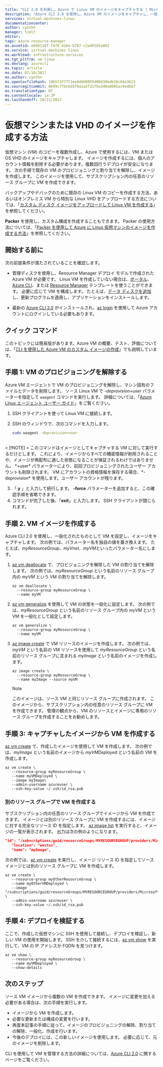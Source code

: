 ```yaml
---
title: "CLI 2.0 を利用し、Azure で Linux VM のイメージをキャプチャする | Microsoft Docs"
description: "Azure CLI 2.0 を使用し、Azure VM のイメージをキャプチャし、一括デプロイに利用します。"
services: virtual-machines-linux
documentationcenter: 
author: cynthn
manager: timlt
editor: 
tags: azure-resource-manager
ms.assetid: e608116f-f478-41be-b787-c2ad91b5a802
ms.service: virtual-machines-linux
ms.workload: infrastructure-services
ms.tgt_pltfrm: vm-linux
ms.devlang: azurecli
ms.topic: article
ms.date: 07/10/2017
ms.author: cynthn
ms.openlocfilehash: 19b573f77f2ee84600955d00d30bdb16c84e3623
ms.sourcegitcommit: 6699c77dcbd5f8a1a2f21fba3d0a0005ac9ed6b7
ms.translationtype: HT
ms.contentlocale: ja-JP
ms.lasthandoff: 10/11/2017
---
```

# <a name="how-to-create-an-image-of-a-virtual-machine-or-vhd"></a>仮想マシンまたは VHD のイメージを作成する方法

<!-- generalize, image - extended version of the tutorial-->

仮想マシン (VM) のコピーを複数作成し、Azure で使用するには、VM または OS VHD のイメージをキャプチャします。 イメージを作成するには、個人のアカウント情報を削除する必要があります。複数回行うデプロイが安全になります。 次の手順で既存の VM のプロビジョニングと割り当てを解除し、イメージを作成します。 このイメージを使用して、サブスクリプション内の任意のリソース グループに VM を作成できます。

バックアップやデバッグのために既存の Linux VM のコピーを作成する方法、あるいはオンプレミス VM から特別な Linux VHD をアップロードする方法については、「[カスタム ディスク イメージをアップロードして Linux VM を作成する](upload-vhd.md)」を参照してください。  

**Packer** を使用し、カスタム構成を作成することもできます。 Packer の使用方法については、「[Packer を使用して Azure に Linux 仮想マシンのイメージを作成する方法](build-image-with-packer.md)」を参照してください。


## <a name="before-you-begin"></a>開始する前に
次の前提条件が満たされていることを確認します。

* 管理ディスクを使用し、Resource Manager デプロイ モデルで作成された Azure VM が必要です。 Linux VM を作成していない場合は、[ポータル](quick-create-portal.md)、[Azure CLI](quick-create-cli.md)、または [Resource Manager](create-ssh-secured-vm-from-template.md) テンプレートを使うことができます。 必要に応じて VM を構成します。 たとえば、[データ ディスクを追加](add-disk.md)し、更新プログラムを適用し、アプリケーションをインストールします。 

* 最新の [Azure CLI 2.0](/cli/azure/install-az-cli2) がインストールされ、[az login](/cli/azure/#login) を使用して Azure アカウントにログインしている必要もあります。

## <a name="quick-commands"></a>クイック コマンド

このトピックには簡易版があります。Azure VM の概要、テスト、評価については、「[CLI を使用した Azure VM のカスタム イメージの作成](tutorial-custom-images.md)」でも説明しています。


## <a name="step-1-deprovision-the-vm"></a>手順 1: VM のプロビジョニングを解除する
Azure VM エージェントで VM のプロビジョニングを解除し、マシン固有のファイルとデータを削除します。 ソース Linux VM で *-deprovision+user* パラメーターを指定して `waagent` コマンドを実行します。 詳細については、「[Azure Linux エージェント ユーザー ガイド](../windows/agent-user-guide.md)」をご覧ください。

1. SSH クライアントを使って Linux VM に接続します。
2. SSH のウィンドウで、次のコマンドを入力します。
   
    ```bash
    sudo waagent -deprovision+user
    ```
<br>
   > [!NOTE]
   > このコマンドはイメージとしてキャプチャする VM に対して実行するだけとします。 これにより、イメージからすべての機密情報が削除されることや、イメージが再配布に適した状態になることが保証されるわけではありません。 *+user* パラメーターにより、前回プロビジョニングされたユーザー アカウントも削除されます。 VM にアカウントの資格情報を保存する場合、*-deprovision* を使用します。ユーザー アカウントが残ります。
 
3. 「 **y** 」と入力して続行します。 **-force** パラメーターを追加すると、この確認手順を省略できます。
4. コマンドが完了した後、「**exit**」と入力します。 SSH クライアントが閉じられます。

## <a name="step-2-create-vm-image"></a>手順 2. VM イメージを作成する
Azure CLI 2.0 を使用し、一般化されたものとして VM を設定し、イメージをキャプチャします。 次の例では、パラメーター名を独自の値を置き換えます。 たとえば、*myResourceGroup*、*myVnet*、*myVM*といったパラメーター名にします。

1. [az vm deallocate](/cli//azure/vm#deallocate) で、プロビジョニングを解除した VM の割り当てを解除します。 次の例では、*myResourceGroup* という名前のリソース グループ内の *myVM* という VM の割り当てを解除します。
   
    ```azurecli
    az vm deallocate \
      --resource-group myResourceGroup \
      --name myVM
    ```

2. [az vm generalize](/cli//azure/vm#generalize) を使用して VM の状態を一般化に設定します。 次の例では、*myResourceGroup* という名前のリソース グループ内の *myVM* という VM を一般化として設定します。
   
    ```azurecli
    az vm generalize \
      --resource-group myResourceGroup \
      --name myVM
    ```

3. [az image create](/cli//azure/image#create) で VM リソースのイメージを作成します。 次の例では、*myVM* という名前の VM リソースを使用して *myResourceGroup* という名前のリソース グループに含まれる *myImage* という名前のイメージを作成します。
   
    ```azurecli
    az image create \
      --resource-group myResourceGroup \
      --name myImage --source myVM
    ```
   
   > [!NOTE]
   > このイメージは、ソース VM と同じリソース グループに作成されます。 このイメージから、サブスクリプション内の任意のリソース グループに VM を作成できます。 管理の観点から、VM のリソースとイメージに専用のリソース グループを作成することをお勧めします。

## <a name="step-3-create-a-vm-from-the-captured-image"></a>手順 3: キャプチャしたイメージから VM を作成する
[az vm create](/cli/azure/vm#create) で、作成したイメージを使用して VM を作成します。 次の例では、*myImage* という名前のイメージから *myVMDeployed* という名前の VM を作成します。

```azurecli
az vm create \
   --resource-group myResourceGroup \
   --name myVMDeployed \
   --image myImage\
   --admin-username azureuser \
   --ssh-key-value ~/.ssh/id_rsa.pub
```

### <a name="creating-the-vm-in-another-resource-group"></a>別のリソース グループで VM を作成する 

サブスクリプション内の任意のリソース グループでイメージから VM を作成できます。 イメージとは別のリソース グループに VM を作成するには、イメージに対する完全なリソース ID を指定します。 [az image list](/cli/azure/image#list) を実行すると、イメージの一覧が表示されます。 出力は次の例のようになります。

```json
"id": "/subscriptions/guid/resourceGroups/MYRESOURCEGROUP/providers/Microsoft.Compute/images/myImage",
   "location": "westus",
   "name": "myImage",
```

次の例では、[az vm create](/cli/azure/vm#create) を実行し、イメージ リソース ID を指定してソース イメージとは別のリソース グループに VM を作成します。

```azurecli
az vm create \
   --resource-group myOtherResourceGroup \
   --name myOtherVMDeployed \
   --image "/subscriptions/guid/resourceGroups/MYRESOURCEGROUP/providers/Microsoft.Compute/images/myImage" \
   --admin-username azureuser \
   --ssh-key-value ~/.ssh/id_rsa.pub
```


## <a name="step-4-verify-the-deployment"></a>手順 4: デプロイを検証する

ここで、作成した仮想マシンに SSH を使用して接続し、デプロイを検証し、新しい VM の使用を開始します。 SSH を介して接続するには、[az vm show](/cli/azure/vm#show) を実行して、VM の IP アドレスか FQDN を見つけます。

```azurecli
az vm show \
   --resource-group myResourceGroup \
   --name myVMDeployed \
   --show-details
```

## <a name="next-steps"></a>次のステップ
ソース VM イメージから複数の VM を作成できます。 イメージに変更を加える必要がある場合は、次の手順を実行します。 

- イメージから VM を作成します。
- 必要な更新または構成の変更を行います。
- 再度本記事の手順に従って、イメージのプロビジョニングの解除、割り当ての解除、一般化、作成を行います。
- 今後のデプロイには、この新しいイメージを使用します。 必要に応じて、元のイメージを削除します。

CLI を使用して VM を管理する方法の詳細については、[Azure CLI 2.0](/cli/azure/overview) に関するページをご覧ください。

